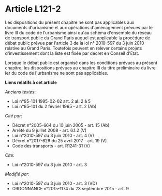 # Article L121-2

Les dispositions du présent chapitre ne sont pas applicables aux documents d'urbanisme et aux opérations d'aménagement
prévues par le livre III du code de l'urbanisme ainsi qu'au schéma d'ensemble du réseau de transport public du Grand Paris
auquel est applicable la procédure de débat public prévue par l'article 3 de la loi n° 2010-597 du 3 juin 2010 relative au
Grand Paris. Toutefois peuvent en relever certains projets d'investissement dont la liste est fixée par décret en Conseil
d'Etat. 

Lorsque le débat public est organisé dans les conditions prévues au présent chapitre, les dispositions prévues au chapitre
III du titre préliminaire du livre Ier du code de l'urbanisme ne sont pas applicables.

**Liens relatifs à cet article**

_Anciens textes_:

  - Loi n°95-101 1995-02-02 art. 2 al. 2 à 5
  - Loi n°95-101 du 2 février 1995 - art. 2 (Ab)

_Cité par_:

  - Décret n°2005-664 du 10 juin 2005 - art. 15 (Ab)
  - Arrêté du 9 juillet 2008 - art. 6.1.2 (V)
  - Loi n°2010-597 du 3 juin 2010 - art. 4 (V)
  - Décret n°2017-626 du 25 avril 2017 - art. 19 (V)
  - Code des transports - art. R1241-31 (V)

_Cite_:

  - Loi n°2010-597 du 3 juin 2010 - art. 3

_Modifié par_:

  - Loi n°2010-597 du 3 juin 2010 - art. 3 (VD)
  - ORDONNANCE n°2015-1174 du 23 septembre 2015 - art. 9
